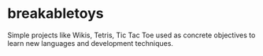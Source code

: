 # breakabletoys
Simple projects like Wikis, Tetris, Tic Tac Toe used as concrete objectives to learn new languages and development techniques.
